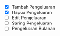 - [x] Tambah Pengeluaran
- [x] Hapus Pengeluaran
- [ ] Edit Pengeluaran
- [ ] Saring Pengeluaran
- [ ] Pengeluaran Bulanan
